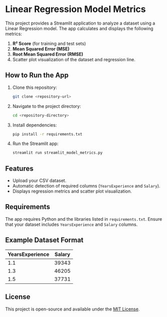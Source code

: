 # Linear Regression Model Metrics

This project provides a Streamlit application to analyze a dataset using a Linear Regression model. The app calculates and displays the following metrics:

1. **R² Score** (for training and test sets)
2. **Mean Squared Error (MSE)**
3. **Root Mean Squared Error (RMSE)**
4. Scatter plot visualization of the dataset and regression line.

## How to Run the App

1. Clone this repository:
   ```bash
   git clone <repository-url>
   ```
2. Navigate to the project directory:
   ```bash
   cd <repository-directory>
   ```
3. Install dependencies:
   ```bash
   pip install -r requirements.txt
   ```
4. Run the Streamlit app:
   ```bash
   streamlit run streamlit_model_metrics.py
   ```

## Features

- Upload your CSV dataset.
- Automatic detection of required columns (`YearsExperience` and `Salary`).
- Displays regression metrics and scatter plot visualization.

## Requirements

The app requires Python and the libraries listed in `requirements.txt`. Ensure that your dataset includes `YearsExperience` and `Salary` columns.

## Example Dataset Format

| YearsExperience | Salary |
|-----------------|--------|
| 1.1             | 39343  |
| 1.3             | 46205  |
| 1.5             | 37731  |

## License

This project is open-source and available under the [MIT License](LICENSE).

